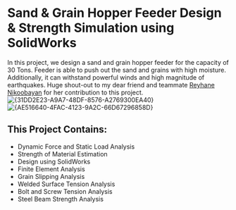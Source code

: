 # Sand & Grain Hopper Feeder Design & Strength Simulation using SolidWorks
In this project, we design a sand and grain hopper feeder for the capacity of 30 Tons. Feeder is able to push out the sand and grains
with high moisture. Additionally, it can withstand powerful winds and high magnitude of earthquakes. Huge shout-out to my dear friend and teammate [Reyhane Nikoobayan](https://github.com/ReyhaneNikoobayan) for her contribution to this project.
![{31DD2E23-A9A7-48DF-8576-A2769300EA40}](https://github.com/user-attachments/assets/5855c67a-31b8-4476-ba17-62e44c897f23)
![{AE516640-4FAC-4123-9A2C-66D67296858D}](https://github.com/user-attachments/assets/12f91588-3199-4b1f-b89b-ff6e96c7b5ec)
## This Project Contains:
- Dynamic Force and Static Load Analysis
- Strength of Material Estimation
- Design using SolidWorks
- Finite Element Analysis
- Grain Slipping Analysis
- Welded Surface Tension Analysis
- Bolt and Screw Tension Analysis
- Steel Beam Strength Analysis
